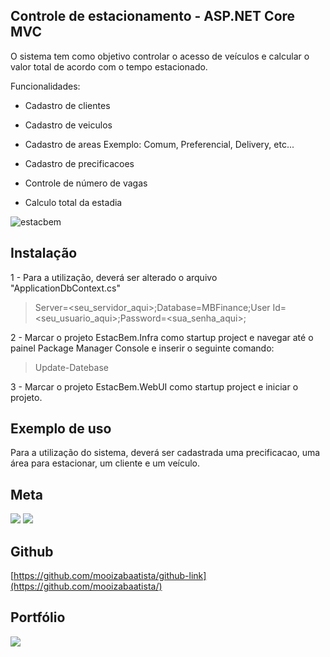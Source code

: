 ## Controle de estacionamento - ASP.NET Core MVC

O sistema tem como objetivo controlar o acesso de veículos 
e calcular o valor total de acordo com o tempo estacionado.

Funcionalidades:

- Cadastro de clientes

- Cadastro de veiculos

- Cadastro de areas
   Exemplo: Comum, Preferencial, Delivery, etc...

- Cadastro de precificacoes

- Controle de número de vagas

- Calculo total da estadia

![estacbem](https://user-images.githubusercontent.com/73617999/179528891-89a19eb6-71aa-4127-961e-72211b67fe33.png)

## Instalação

1 - Para a utilização, deverá ser alterado o arquivo "ApplicationDbContext.cs"

> Server=<seu_servidor_aqui>;Database=MBFinance;User Id=<seu_usuario_aqui>;Password=<sua_senha_aqui>;

2 - Marcar o projeto EstacBem.Infra como startup project e navegar até o painel Package Manager Console e inserir o seguinte comando: 

> Update-Datebase

3 - Marcar o projeto EstacBem.WebUI como startup project e iniciar o projeto.
## Exemplo de uso

Para a utilização do sistema, deverá ser cadastrada uma precificacao, uma área para estacionar,
um cliente e um veículo.

## Meta

<a href = "mailto:batistamz@gmail.com"><img src="https://img.shields.io/badge/-Gmail-%23333?style=for-the-badge&logo=gmail&logoColor=white" target="_blank"></a>
  <a href="https://www.linkedin.com/in/mois%C3%A9s-batista-da-silva-8496541bb/" target="_blank"><img src="https://img.shields.io/badge/-LinkedIn-%230077B5?style=for-the-badge&logo=linkedin&logoColor=white" target="_blank"></a>
 

## Github
[https://github.com/mooizabaatista/github-link](https://github.com/mooizabaatista/)

## Portfólio 
 <a href="https://portfolio-moises.vercel.app/" target="_blank"><img src="https://img.shields.io/badge/-Portf%C3%B3lio-brown?style=for-the-badge&logo=true" target="_blank"></a>
